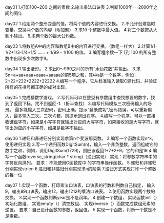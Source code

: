 day01
1.打印100~200 之间的素数
2.输出乘法口诀表
3.判断1000年---2000年之间的闰年

day02
1.给定两个整形变量的值，将两个值的内容进行交换。
2.不允许创建临时变量，交换两个数的内容（附加题）
3.求10 个整数中最大值。
4.将三个数按从大到小输出。
5.求两个数的最大公约数。

day03
1.将数组A中的内容和数组B中的内容进行交换。（数组一样大）
2.计算1/1-1/2+1/3-1/4+1/5 …… + 1/99 - 1/100 的值。
3.编写程序数一下 1到 100 的所有整数中出现多少次数字9。

day04
1.输出菱形。
2.求出0～999之间的所有“水仙花数”并输出。
3.求Sn=a+aa+aaa+aaaa+aaaaa的前5项之和，其中a是一个数字，例如：2+22+222+2222+22222
4.编写一个程序，它从标准输入读取C源代码，并验证所有的花括号都正确的成对出现。

day05
1.完成猜数字游戏。
2.写代码可以在整型有序数组中查找想要的数字，找到了返回下标，找不到返回-1.（折半查找）
3.编写代码模拟三次密码输入的场景。 最多能输入三次密码，密码正确，提示“登录成功”,密码错误，可以重新输入，最多输入三次。三次均错，则提示退出程序。
4.编写一个程序，可以一直接收键盘字符，如果是小写字符就输出对应的大写字符，如果接收的是大写字符，就输出对应的小写字符，如果是数字不输出。

day06
1.递归和非递归分别实现求第n个斐波那契数。
2.编写一个函数实现n^k，使用递归实现
3.写一个递归函数DigitSum(n)，输入一个非负整数，返回组成它的数字之和，例如，调用DigitSum(1729)，则应该返回1+7+2+9，它的和是19
4.编写一个函数reverse_string(char * string)（递归实现） 实现：将参数字符串中的字符反向排列。 要求：不能使用C函数库中 的字符串操作函数。
5.递归和非递归分别实现strlen
6.递归和非递归分别实现求n的阶乘
7.递归方式实现打印一个整数的每一位

day07
1.实现一个函数，打印乘法口诀表，口诀表的行数和列数自己指定， 输入9，输出99口诀表，输出12，输出1212的乘法口诀表。
2.使用函数实现两个数的交换。
3.实现一个函数判断year是不是润年。
4.创建一个数组， 实现函数init（）初始化数组、 实现empty（）清空数组、 实现reverse（）函数完成数组元素的逆置。 要求：自己设计函数的参数，返回值。
5.实现一个函数，判断一个数是不是素数。

